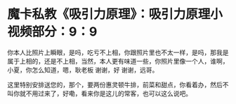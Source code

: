# 魔卡私教《吸引力原理》：吸引力原理小视频部分：9：9

你本人比照片上瞬眼，是吗，吃亏不上相，你跟照片里也不太一样，是吗，那我是属于上相的，还是不上相，当然，本人更有味道一些，你照片里像一个人，谁啊，小夏，你怎么知道，嗯，耿老板 谢谢，好 谢谢，远哥。

这里特别安排送您的，那个，要两份惠灵顿牛排，前菜和甜点，你看着办，然后不叫你就不用过来了，好嘞，看来你是这儿的常客，也可以这么说吧。

